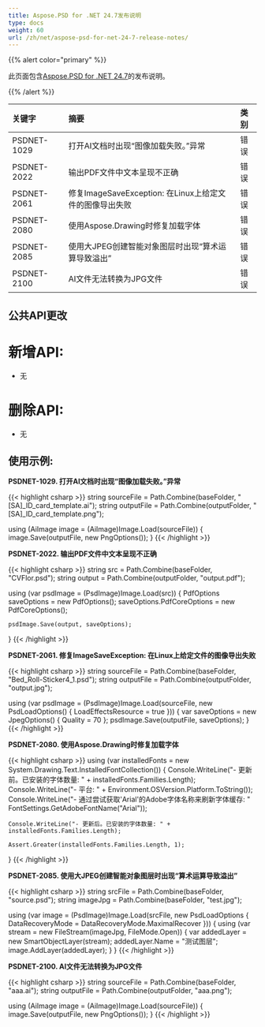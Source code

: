 ```yaml
---
title: Aspose.PSD for .NET 24.7发布说明
type: docs
weight: 60
url: /zh/net/aspose-psd-for-net-24-7-release-notes/
---
```


{{% alert color="primary" %}}

此页面包含[Aspose.PSD for .NET 24.7](https://www.nuget.org/packages/Aspose.PSD/)的发布说明。

{{% /alert %}}

| **关键字**   | **摘要**                                                                                    | **类别** |
|:------------|:-------------------------------------------------------------------------------------------------|:-------------|
| PSDNET-1029 | 打开AI文档时出现“图像加载失败。”异常                                               | 错误      |
| PSDNET-2022 | 输出PDF文件中文本呈现不正确                                                           | 错误      |
| PSDNET-2061 | 修复ImageSaveException: 在Linux上给定文件的图像导出失败                     | 错误      |
| PSDNET-2080 | 使用Aspose.Drawing时修复加载字体                                                   | 错误      |
| PSDNET-2085 | 使用大JPEG创建智能对象图层时出现“算术运算导致溢出”                         | 错误      |
| PSDNET-2100 | AI文件无法转换为JPG文件                                                              | 错误      |

## **公共API更改**
# **新增API:**
- 无

# **删除API:**
- 无

## **使用示例:**

**PSDNET-1029. 打开AI文档时出现“图像加载失败。”异常**

{{< highlight csharp >}}
string sourceFile = Path.Combine(baseFolder, "[SA]_ID_card_template.ai");
string outputFile = Path.Combine(outputFolder, "[SA]_ID_card_template.png");

using (AiImage image = (AiImage)Image.Load(sourceFile))
{
    image.Save(outputFile, new PngOptions());
}
{{< /highlight >}}

**PSDNET-2022. 输出PDF文件中文本呈现不正确**

{{< highlight csharp >}}
string src = Path.Combine(baseFolder, "CVFlor.psd");
string output = Path.Combine(outputFolder, "output.pdf");

using (var psdImage = (PsdImage)Image.Load(src))
{
    PdfOptions saveOptions = new PdfOptions();
    saveOptions.PdfCoreOptions = new PdfCoreOptions();

    psdImage.Save(output, saveOptions);
}
{{< /highlight >}}

**PSDNET-2061. 修复ImageSaveException: 在Linux上给定文件的图像导出失败**

{{< highlight csharp >}}
string sourceFile = Path.Combine(baseFolder, "Bed_Roll-Sticker4_1.psd");
string outputFile = Path.Combine(outputFolder, "output.jpg");

using (var psdImage = (PsdImage)Image.Load(sourceFile, new PsdLoadOptions() { LoadEffectsResource = true }))
{
    var saveOptions = new JpegOptions() { Quality = 70 };
    psdImage.Save(outputFile, saveOptions);
}
{{< /highlight >}}

**PSDNET-2080. 使用Aspose.Drawing时修复加载字体**

{{< highlight csharp >}}
using (var installedFonts = new System.Drawing.Text.InstalledFontCollection())
{
    Console.WriteLine("- 更新前。已安装的字体数量: " + installedFonts.Families.Length);
    Console.WriteLine("- 平台: " + Environment.OSVersion.Platform.ToString());
    Console.WriteLine("- 通过尝试获取'Arial'的Adobe字体名称来刷新字体缓存: "
    FontSettings.GetAdobeFontName("Arial"));

    Console.WriteLine("- 更新后。已安装的字体数量: " + installedFonts.Families.Length);

    Assert.Greater(installedFonts.Families.Length, 1);
}
{{< /highlight >}}

**PSDNET-2085. 使用大JPEG创建智能对象图层时出现“算术运算导致溢出”**

{{< highlight csharp >}}
string srcFile = Path.Combine(baseFolder, "source.psd");
string imageJpg = Path.Combine(baseFolder, "test.jpg");

using (var image = (PsdImage)Image.Load(srcFile, new PsdLoadOptions { DataRecoveryMode = DataRecoveryMode.MaximalRecover }))
{
    using (var stream = new FileStream(imageJpg, FileMode.Open))
    {
        var addedLayer = new SmartObjectLayer(stream);
        addedLayer.Name = "测试图层";
        image.AddLayer(addedLayer);
    }
}
{{< /highlight >}}

**PSDNET-2100. AI文件无法转换为JPG文件**

{{< highlight csharp >}}
string sourceFile = Path.Combine(baseFolder, "aaa.ai");
string outputFile = Path.Combine(outputFolder, "aaa.png");

using (AiImage image = (AiImage)Image.Load(sourceFile))
{
    image.Save(outputFile, new PngOptions());
}
{{< /highlight >}}
